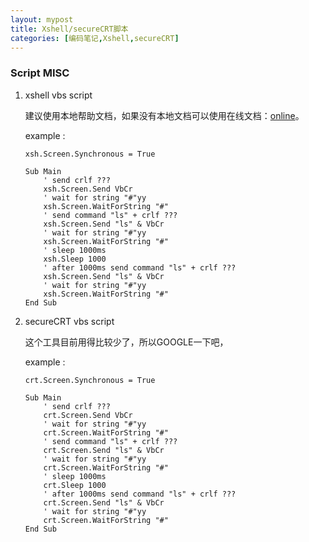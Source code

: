 ```yaml
---
layout: mypost
title: Xshell/secureCRT脚本
categories: [编码笔记,Xshell,secureCRT]
---
```


### Script MISC

1. xshell vbs script

    建议使用本地帮助文档，如果没有本地文档可以使用在线文档：[online](https://netsarang.atlassian.net/wiki/spaces/ENSUP/overview)。

    example :

    ```vbs
    xsh.Screen.Synchronous = True

    Sub Main
        ' send crlf ???
        xsh.Screen.Send VbCr
        ' wait for string "#"yy
        xsh.Screen.WaitForString "#"
        ' send command "ls" + crlf ???
        xsh.Screen.Send "ls" & VbCr
        ' wait for string "#"yy
        xsh.Screen.WaitForString "#"
        ' sleep 1000ms
        xsh.Sleep 1000
        ' after 1000ms send command "ls" + crlf ???
        xsh.Screen.Send "ls" & VbCr
        ' wait for string "#"yy
        xsh.Screen.WaitForString "#"
    End Sub
    ```

2. secureCRT vbs script

    这个工具目前用得比较少了，所以GOOGLE一下吧，

    example :

    ```vbs
    crt.Screen.Synchronous = True

    Sub Main
        ' send crlf ???
        crt.Screen.Send VbCr
        ' wait for string "#"yy
        crt.Screen.WaitForString "#"
        ' send command "ls" + crlf ???
        crt.Screen.Send "ls" & VbCr
        ' wait for string "#"yy
        crt.Screen.WaitForString "#"
        ' sleep 1000ms
        crt.Sleep 1000
        ' after 1000ms send command "ls" + crlf ???
        crt.Screen.Send "ls" & VbCr
        ' wait for string "#"yy
        crt.Screen.WaitForString "#"
    End Sub
    ```
